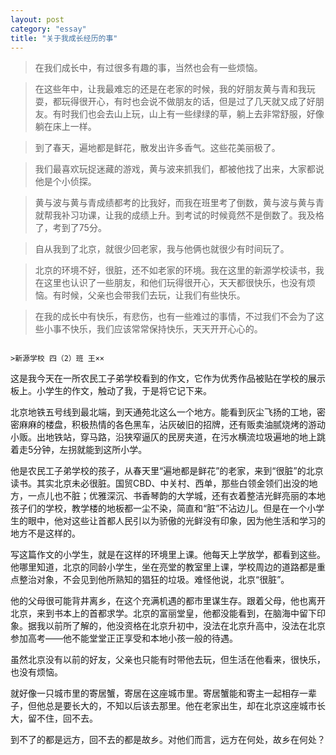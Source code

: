 ```yaml
---
layout: post   
category: "essay"   
title: "关于我成长经历的事"   
---
```


>在我们成长中，有过很多有趣的事，当然也会有一些烦恼。

>在这些年中，让我最难忘的还是在老家的时候，我的好朋友黄与青和我玩耍，都玩得很开心，有时也会说不做朋友的话，但是过了几天就又成了好朋友。有时我们也会去山上玩，山上有一些绿绿的草，躺上去非常舒服，好像躺在床上一样。

>到了春天，遍地都是鲜花，散发出许多香气。这些花美丽极了。

>我们最喜欢玩捉迷藏的游戏，黄与波来抓我们，都被他找了出来，大家都说他是个小侦探。

>黄与波与黄与青成绩都考的比我好，而我在班里考了倒数，黄与波与黄与青就帮我补习功课，让我的成绩上升。到考试的时候竟然不是倒数了。我及格了，考到了75分。

>自从我到了北京，就很少回老家，我与他俩也就很少有时间玩了。

>北京的环境不好，很脏，还不如老家的环境。我在这里的新源学校读书，我在这里也认识了一些朋友，和他们玩得很开心，天天都很快乐，也没有烦恼。有时候，父亲也会带我们去玩，让我们有些快乐。

>在我的成长中有快乐，有悲伤，也有一些难过的事情，不过我们不会为了这些小事不快乐，我们应该常常保持快乐，天天开开心心的。

                                                                                                                 >新源学校 四（2）班 王××


这是我今天在一所农民工子弟学校看到的作文，它作为优秀作品被贴在学校的展示板上。小学生的作文，触动了我，于是将它记下来。   

北京地铁五号线到最北端，到天通苑北这么一个地方。能看到灰尘飞扬的工地，密密麻麻的楼盘，积极热情的各色黑车，沾灰破旧的招牌，还有贩卖油腻烧烤的游动小贩。出地铁站，穿马路，沿狭窄逼仄的民房夹道，在污水横流垃圾遍地的地上跳着走5分钟，左拐就能到这所小学。   

他是农民工子弟学校的孩子，从春天里“遍地都是鲜花”的老家，来到“很脏”的北京读书。其实北京未必很脏。国贸CBD、中关村、西单，那些白领金领们出没的地方，一点儿也不脏；优雅深沉、书香琴韵的大学城，还有衣着整洁光鲜亮丽的本地孩子们的学校，教学楼的地板都一尘不染，简直和“脏”不沾边儿。但是在一个小学生的眼中，他对这些让首都人民引以为骄傲的光鲜没有印象，因为他生活和学习的地方不是这样的。

写这篇作文的小学生，就是在这样的环境里上课。他每天上学放学，都看到这些。他哪里知道，北京的同龄小学生，坐在亮堂的教室里上课，学校周边的道路都是重点整治对象，不会见到他所熟知的猖狂的垃圾。难怪他说，北京“很脏”。

他的父母很可能背井离乡，在这个充满机遇的都市里谋生存。跟着父母，他也离开北京，来到书本上的首都求学。北京的富丽堂皇，他都没能看到，在脑海中留下印象。据我以前所了解的，他没资格在北京升初中，没法在北京升高中，没法在北京参加高考——他不能堂堂正正享受和本地小孩一般的待遇。

虽然北京没有以前的好友，父亲也只能有时带他去玩，但生活在他看来，很快乐，也没有烦恼。

就好像一只城市里的寄居蟹，寄居在这座城市里。寄居蟹能和寄主一起相存一辈子，但他总是要长大的，不知以后该去那里。他在老家出生，却在北京这座城市长大，留不住，回不去。

到不了的都是远方，回不去的都是故乡。对他们而言，远方在何处，故乡在何处？     
